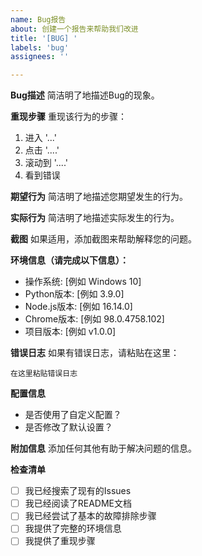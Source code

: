 ```yaml
---
name: Bug报告
about: 创建一个报告来帮助我们改进
title: '[BUG] '
labels: 'bug'
assignees: ''

---
```


**Bug描述**
简洁明了地描述Bug的现象。

**重现步骤**
重现该行为的步骤：
1. 进入 '...'
2. 点击 '....'
3. 滚动到 '....'
4. 看到错误

**期望行为**
简洁明了地描述您期望发生的行为。

**实际行为**
简洁明了地描述实际发生的行为。

**截图**
如果适用，添加截图来帮助解释您的问题。

**环境信息（请完成以下信息）：**
 - 操作系统: [例如 Windows 10]
 - Python版本: [例如 3.9.0]
 - Node.js版本: [例如 16.14.0]
 - Chrome版本: [例如 98.0.4758.102]
 - 项目版本: [例如 v1.0.0]

**错误日志**
如果有错误日志，请粘贴在这里：
```
在这里粘贴错误日志
```

**配置信息**
- 是否使用了自定义配置？
- 是否修改了默认设置？

**附加信息**
添加任何其他有助于解决问题的信息。

**检查清单**
- [ ] 我已经搜索了现有的Issues
- [ ] 我已经阅读了README文档
- [ ] 我已经尝试了基本的故障排除步骤
- [ ] 我提供了完整的环境信息
- [ ] 我提供了重现步骤